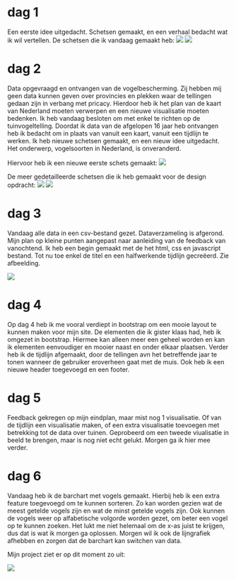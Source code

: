 # dag 1

Een eerste idee uitgedacht. Schetsen gemaakt, en een verhaal bedacht wat ik wil vertellen.
De schetsen die ik vandaag gemaakt heb:
![](doc/schets1.png)
![](doc/schets2.png)

# dag 2

Data opgevraagd en ontvangen van de vogelbescherming. Zij hebben mij geen data kunnen geven over provincies en plekken waar de tellingen gedaan zijn in verbang met pricacy. Hierdoor heb ik het plan van de kaart van Nederland moeten verwerpen en een nieuwe visualisatie moeten bedenken. Ik heb vandaag besloten om met enkel te richten op de tuinvogeltelling. Doordat ik data van de afgelopen 16 jaar heb ontvangen heb ik bedacht om in plaats van vanuit een kaart, vanuit een tijdlijn te werken. Ik heb nieuwe schetsen gemaakt, en een nieuw idee uitgedacht. Het onderwerp, vogelsoorten in Nederland, is onveranderd.

Hiervoor heb ik een nieuwe eerste schets gemaakt:
![](doc/schets3.png)

De meer gedetailleerde schetsen die ik heb gemaakt voor de design opdracht:
![](doc/schets4.png)
![](doc/schets5.png)

# dag 3

Vandaag alle data in een csv-bestand gezet. Dataverzameling is afgerond. Mijn plan op kleine punten aangepast naar aanleiding van de feedback van vanochtend. Ik heb een begin gemaakt met de het html, css en javascript bestand. Tot nu toe enkel de titel en een halfwerkende tijdlijn gecreëerd. Zie afbeelding.

![](doc/visualisatie1.png)

# dag 4

Op dag 4 heb ik me vooral verdiept in bootstrap om een mooie layout te kunnen maken voor mijn site. De elementen die ik gister klaas had, heb ik omgezet in bootstrap. Hiermee kan alleen meer een geheel worden en kan ik elementen eenvoudiger en mooier naast en onder elkaar plaatsen. Verder heb ik de tijdlijn afgemaakt, door de tellingen avn het betreffende jaar te tonen wanneer de gebruiker eroverheen gaat met de muis. Ook heb ik een nieuwe header toegevoegd en een footer.

# dag 5

Feedback gekregen op mijn eindplan, maar mist nog 1 visualisatie. Of van de tijdlijn een visualisatie maken, of een extra visualisatie toevoegen met betrekking tot de data over tuinen. Geprobeerd om een tweede viualisatie in  beeld te brengen, maar is nog niet echt gelukt. Morgen ga ik hier mee verder.

# dag 6

Vandaag heb ik de barchart met vogels gemaakt. Hierbij heb ik een extra feature toegevoegd om te kunnen sorteren. Zo kan worden gezien wat de meest getelde vogels zijn en wat de minst getelde vogels zijn. Ook kunnen de vogels weer op alfabetische volgorde worden gezet, om beter een vogel op te kunnen zoeken. Het lukt me niet helemaal om de x-as juist te krijgen, dus dat is wat ik morgen ga oplossen. Morgen wil ik ook de lijngrafiek afhebben en zorgen dat de barchart kan switchen van data.

Mijn project ziet er op dit moment zo uit:

![](doc/visualisatie2.png)

